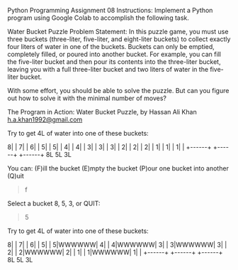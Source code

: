 Python Programming Assignment 08
Instructions:
Implement a Python program using Google Colab to accomplish the following task.

Water Bucket Puzzle
Problem Statement:
In this puzzle game, you must use three buckets (three-liter, five-liter, and eight-liter buckets) to collect exactly four liters of water in one of the buckets. Buckets can only be emptied, completely filled, or poured into another bucket. For example, you can fill the five-liter bucket and then pour its contents into the three-liter bucket, leaving you with a full three-liter bucket and two liters of water in the five-liter bucket.

With some effort, you should be able to solve the puzzle. But can you figure out how to solve it with the minimal number of moves?

The Program in Action:
Water Bucket Puzzle, by Hassan Ali Khan h.a.khan1992@gmail.com

Try to get 4L of water into one of these buckets:

8|      |
7|      |
6|      |
5|      |        5|      |
4|      |        4|      |
3|      |        3|      |        3|      |
2|      |        2|      |        2|      |
1|      |        1|      |        1|      |
 +------+         +------+         +------+
    8L               5L               3L

 You can:
  (F)ill the bucket
  (E)mpty the bucket
  (P)our one bucket into another
  (Q)uit
> f

Select a bucket 8, 5, 3, or QUIT:
> 5  

Try to get 4L of water into one of these buckets:

8|      |
7|      |
6|      |
5|      |        5|WWWWWW|
4|      |        4|WWWWWW|
3|      |        3|WWWWWW|        3|      |
2|      |        2|WWWWWW|        2|      |
1|      |        1|WWWWWW|        1|      |
 +------+         +------+         +------+
    8L               5L               3L